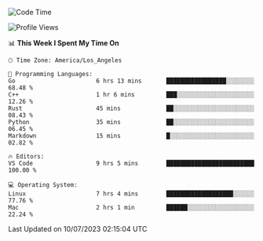 <!--START_SECTION:waka-->
![Code Time](http://img.shields.io/badge/Code%20Time-468%20hrs%2043%20mins-blue)

![Profile Views](http://img.shields.io/badge/Profile%20Views-0-blue)

📊 **This Week I Spent My Time On** 

```text
🕑︎ Time Zone: America/Los_Angeles

💬 Programming Languages: 
Go                       6 hrs 13 mins       █████████████████░░░░░░░░   68.48 % 
C++                      1 hr 6 mins         ███░░░░░░░░░░░░░░░░░░░░░░   12.26 % 
Rust                     45 mins             ██░░░░░░░░░░░░░░░░░░░░░░░   08.43 % 
Python                   35 mins             ██░░░░░░░░░░░░░░░░░░░░░░░   06.45 % 
Markdown                 15 mins             █░░░░░░░░░░░░░░░░░░░░░░░░   02.82 % 

🔥 Editors: 
VS Code                  9 hrs 5 mins        █████████████████████████   100.00 % 

💻 Operating System: 
Linux                    7 hrs 4 mins        ███████████████████░░░░░░   77.76 % 
Mac                      2 hrs 1 min         ██████░░░░░░░░░░░░░░░░░░░   22.24 % 
```


 Last Updated on 10/07/2023 02:15:04 UTC
<!--END_SECTION:waka-->
